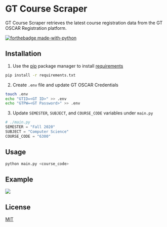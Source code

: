 # GT Course Scraper

GT Course Scraper retrieves the latest course registration data from the GT OSCAR Registration platform.

[![forthebadge made-with-python](http://ForTheBadge.com/images/badges/made-with-python.svg)](https://www.python.org/)

## Installation

1. Use the [pip](https://pip.pypa.io/en/stable/) package manager to install [requirements](./requirements.txt)

```bash
pip install -r requirements.txt
```

2. Create `.env` file and update GT OSCAR Credentials

```bash
touch .env
echo "GTID=<GT ID>" >> .env
echo "GTPW=<GT Password>" >> .env
```

3. Update `SEMESTER`, `SUBJECT`, and `COURSE_CODE` variables under `main.py`

```python
# ./main.py
SEMESTER = "Fall 2020"
SUBJECT = "Computer Science"
COURSE_CODE = "6300"
```

## Usage

```bash
python main.py <course_code>
```

## Example

<img src="https://i.imgur.com/IIu6BMV.gif" />

## License

[MIT](https://choosealicense.com/licenses/mit/)
